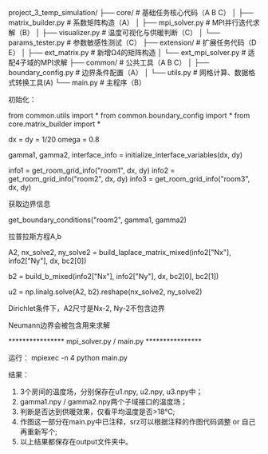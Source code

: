 project_3_temp_simulation/
├── core/                  # 基础任务核心代码（A B C）
│   ├── matrix_builder.py  # 系数矩阵构造（A）
│   ├── mpi_solver.py      # MPI并行迭代求解（B）
│   ├── visualizer.py      # 温度可视化与供暖判断（C）
│   └── params_tester.py   # 参数敏感性测试（C）
├── extension/             # 扩展任务代码（D E）
│   ├── ext_matrix.py      # 新增Ω4的矩阵构造
│   └── ext_mpi_solver.py  # 适配4子域的MPI求解
├── common/                # 公共工具（A B C）
│   ├── boundary_config.py # 边界条件配置（A）
│   └── utils.py           # 网格计算、数据格式转换工具(A)
└── main.py                # 主程序（B）

初始化：

from common.utils import *
from common.boundary_config import *
from core.matrix_builder import *

dx = dy = 1/20
omega = 0.8

gamma1, gamma2, interface_info = initialize_interface_variables(dx, dy)

info1 = get_room_grid_info("room1", dx, dy)
info2 = get_room_grid_info("room2", dx, dy)
info3 = get_room_grid_info("room3", dx, dy)

获取边界信息

get_boundary_conditions("room2", gamma1, gamma2)

拉普拉斯方程A,b

A2, nx_solve2, ny_solve2 = build_laplace_matrix_mixed(info2["Nx"], info2["Ny"], dx, bc2[0])

b2 = build_b_mixed(info2["Nx"], info2["Ny"], dx, bc2[0], bc2[1])

u2 = np.linalg.solve(A2, b2).reshape(nx_solve2, ny_solve2)


Dirichlet条件下，A2尺寸是Nx-2, Ny-2不包含边界

Neumann边界会被包含用来求解


**************** mpi_solver.py / main.py ****************

运行： mpiexec -n 4 python main.py

结果： 
1. 3个房间的温度场，分别保存在u1.npy, u2.npy, u3.npy中；
2. gamma1.npy / gamma2.npy两个子域接口的温度场；
3. 判断是否达到供暖效果，仅看平均温度是否>18℃;
4. 作图这一部分在main.py中已注释，srz可以根据注释的作图代码调整 or 自己再重新写个;
5. 以上结果都保存在output文件夹中。
